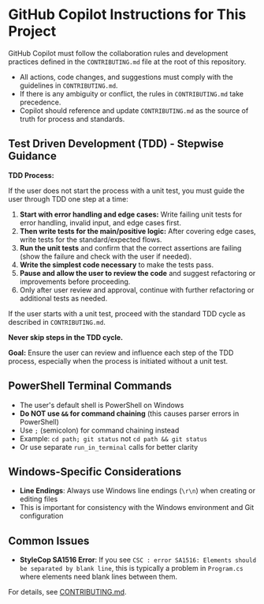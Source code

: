 
# GitHub Copilot Instructions for This Project

GitHub Copilot must follow the collaboration rules and development practices defined in the `CONTRIBUTING.md` file at the root of this repository.

- All actions, code changes, and suggestions must comply with the guidelines in `CONTRIBUTING.md`.
- If there is any ambiguity or conflict, the rules in `CONTRIBUTING.md` take precedence.
- Copilot should reference and update `CONTRIBUTING.md` as the source of truth for process and standards.

## Test Driven Development (TDD) - Stepwise Guidance

**TDD Process:**

If the user does not start the process with a unit test, you must guide the user through TDD one step at a time:

  1. **Start with error handling and edge cases:** Write failing unit tests for error handling, invalid input, and edge cases first.
  2. **Then write tests for the main/positive logic:** After covering edge cases, write tests for the standard/expected flows.
  3. **Run the unit tests** and confirm that the correct assertions are failing (show the failure and check with the user if needed).
  4. **Write the simplest code necessary** to make the tests pass.
  5. **Pause and allow the user to review the code** and suggest refactoring or improvements before proceeding.
  6. Only after user review and approval, continue with further refactoring or additional tests as needed.

If the user starts with a unit test, proceed with the standard TDD cycle as described in `CONTRIBUTING.md`.

**Never skip steps in the TDD cycle.**

**Goal:** Ensure the user can review and influence each step of the TDD process, especially when the process is initiated without a unit test.

## PowerShell Terminal Commands
- The user's default shell is PowerShell on Windows
- **Do NOT use `&&` for command chaining** (this causes parser errors in PowerShell)
- Use `;` (semicolon) for command chaining instead
- Example: `cd path; git status` not `cd path && git status`
- Or use separate `run_in_terminal` calls for better clarity

## Windows-Specific Considerations
- **Line Endings**: Always use Windows line endings (`\r\n`) when creating or editing files
- This is important for consistency with the Windows environment and Git configuration

## Common Issues
- **StyleCop SA1516 Error**: If you see `CSC : error SA1516: Elements should be separated by blank line`, this is typically a problem in `Program.cs` where elements need blank lines between them.

For details, see [CONTRIBUTING.md](../CONTRIBUTING.md).

